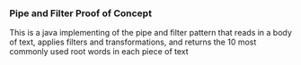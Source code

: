 ### Pipe and Filter Proof of Concept
This is a java implementing of the pipe and filter pattern that reads in a body of text, applies filters and transformations,
and returns the 10 most commonly used root words in each piece of text

